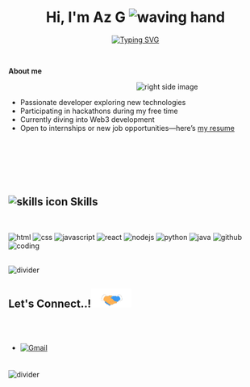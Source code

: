 <h1 align="center"><b>Hi, I'm Az G </b><img src="https://media.giphy.com/media/hvRJCLFzcasrR4ia7z/giphy.gif" width="35" alt="waving hand"></h1>

<!--  -->
<p align="center">
  <a href="https://github.com/DenverCoder1/readme-typing-svg"><img src="https://readme-typing-svg.herokuapp.com?font=Time+New+Roman&color=cyan&size=25&center=true&vCenter=true&width=600&height=100&lines=Computer+Science+Student;Active+Learner/Researcher;Love+to+learn+new+stuffs..<3" alt="Typing SVG"></a>
</p>

<br>

**About me**

<picture> <img align="right" src="https://media.giphy.com/media/CuuSHzuc0O166MRfjt/giphy.gif?cid=790b76114bc6owuwsrmb8off4rv0l84lv7tkkkr7880m55k5&ep=v1_gifs_search&rid=giphy.gif&ct=g" width="250px" alt="right side image"></picture>

<br>

- Passionate developer exploring new technologies
- Participating in hackathons during my free time
- Currently diving into Web3 development
- Open to internships or new job opportunities—here’s [my resume]()

<br><br>

<br><br>

## <img src="https://media2.giphy.com/media/QssGEmpkyEOhBCb7e1/giphy.gif?cid=ecf05e47a0n3gi1bfqntqmob8g9aid1oyj2wr3ds3mg700bl&rid=giphy.gif" width="25" alt="skills icon"><b> Skills</b>
<br>

<p align="center">
  <div>
    <p>
      <img src="https://media.giphy.com/media/3rCcV6sC1o2GY/giphy.gif" width="50" alt="html">
      <img src="https://media3.giphy.com/media/ln7z2eWriiQAllfVcn/200w.webp" width="50" alt="css">
      <img src="https://i.giphy.com/media/LMt9638dO8dftAjtco/200.webp" width="50" alt="javascript">
      <img src="https://i.giphy.com/media/eNAsjO55tPbgaor7ma/200w.webp" width="50" alt="react">
      <img src="https://i.giphy.com/media/IdyAQJVN2kVPNUrojM/200.webp" width="50" alt="nodejs">
      <img src="https://media3.giphy.com/media/kdFc8fubgS31b8DsVu/giphy.webp" width="50" alt="python">
      <img src="https://media.giphy.com/media/SU2ic3wTfuC6JhD1lA/giphy.gif" width="50" alt="java">
      <img src="https://media.giphy.com/media/kH1DBkPNyZPOk0BxrM/giphy.gif" width="100" alt="github">
      <img src="https://media.giphy.com/media/SsCYf6DRFJrOpP0IoM/giphy.gif" width="70" alt="coding">
    </p>
  </div>
</p>

<br>

<img src="https://user-images.githubusercontent.com/73097560/115834477-dbab4500-a447-11eb-908a-139a6edaec5c.gif" alt="divider">

## <b> Let's Connect..!</b><img src="https://github.com/0xAbdulKhalid/0xAbdulKhalid/raw/main/assets/mdImages/handshake.gif" width="80" alt="handshake">
<br>
<div align='left'>

<ul>



  <br>

  <li>
    <a href="mailto:imela2811@gmail.com" target="_blank">
      <img src="https://img.shields.io/badge/gmail:-imela-%23EA4335.svg?style=for-the-badge&logo=gmail&logoColor=white" alt="Gmail" style="margin-bottom: 5px;" />
    </a>
  </li>

</ul>
</div>

<br>
<img src="https://user-images.githubusercontent.com/73097560/115834477-dbab4500-a447-11eb-908a-139a6edaec5c.gif" alt="divider">
<br>











